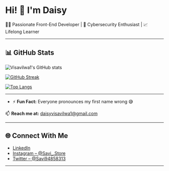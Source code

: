 # Hi! 👋 I'm Daisy

👩‍💻 Passionate Front-End Developer | 🌱 Cybersecurity Enthusiast | 📈 Lifelong Learner

---

## 📊 GitHub Stats

![Visavilwa1's GitHub stats](https://github-readme-stats.vercel.app/api?username=visavilwa1&theme=tokyonight&show_icons=true)

[![GitHub Streak](https://github-readme-streak-stats.herokuapp.com/?user=visavilwa1&theme=tokyonight)](https://git.io/streak-stats)

[![Top Langs](https://github-readme-stats.vercel.app/api/top-langs/?username=visavilwa1&layout=compact&theme=tokyonight)](https://github.com/anuraghazra/github-readme-stats)

---

- ⚡ **Fun Fact:** Everyone pronounces my first name wrong 😅

📫 **Reach me at:** [daisyvisavilwa1@gmail.com](mailto:daisyvisavilwa1@gmail.com)

---

## 🌐 Connect With Me

- [LinkedIn](https://www.linkedin.com/in/visavilwa-daisy-766b68274/)  
- [Instagram – @Savi_.Store](https://www.instagram.com/savi_.store/)  
- [Twitter – @Savi94858313](https://twitter.com/Savi94858313)

---



